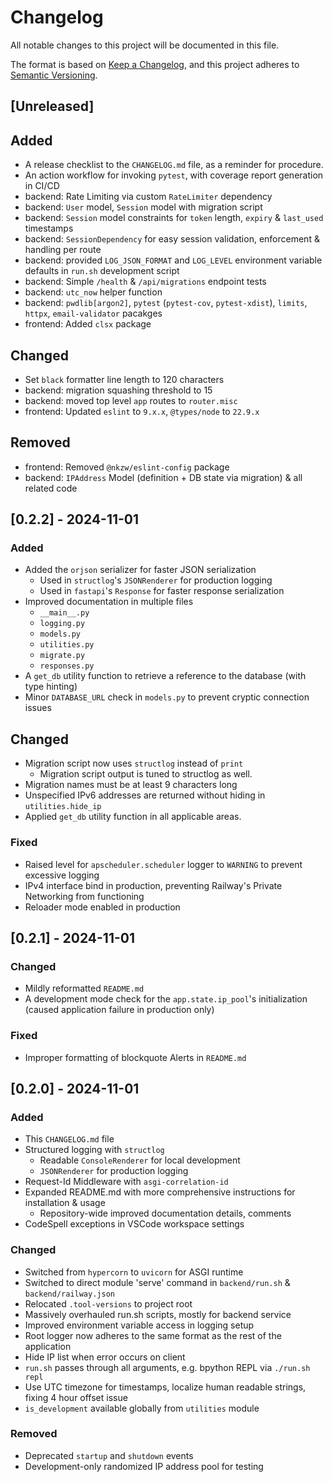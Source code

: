 # Changelog

All notable changes to this project will be documented in this file.

The format is based on [Keep a Changelog](https://keepachangelog.com/en/1.1.0/),
and this project adheres to [Semantic Versioning](https://semver.org/spec/v2.0.0.html).

## [Unreleased]

## Added

- A release checklist to the `CHANGELOG.md` file, as a reminder for procedure.
- An action workflow for invoking `pytest`, with coverage report generation in CI/CD
- backend: Rate Limiting via custom `RateLimiter` dependency
- backend: `User` model, `Session` model with migration script
- backend: `Session` model constraints for `token` length, `expiry` & `last_used` timestamps
- backend: `SessionDependency` for easy session validation, enforcement & handling per route
- backend: provided `LOG_JSON_FORMAT` and `LOG_LEVEL` environment variable defaults in `run.sh` development script
- backend: Simple `/health` & `/api/migrations` endpoint tests
- backend: `utc_now` helper function
- backend: `pwdlib[argon2]`, `pytest` (`pytest-cov`, `pytest-xdist`), `limits`, `httpx`, `email-validator` pacakges
- frontend: Added `clsx` package

## Changed

- Set `black` formatter line length to 120 characters
- backend: migration squashing threshold to 15
- backend: moved top level `app` routes to `router.misc`
- frontend: Updated `eslint` to `9.x.x`, `@types/node` to `22.9.x`

## Removed

- frontend: Removed `@nkzw/eslint-config` package
- backend: `IPAddress` Model (definition + DB state via migration) & all related code

## [0.2.2] - 2024-11-01

### Added

- Added the `orjson` serializer for faster JSON serialization
  - Used in `structlog`'s `JSONRenderer` for production logging
  - Used in `fastapi`'s `Response` for faster response serialization
- Improved documentation in multiple files
  - `__main__.py`
  - `logging.py`
  - `models.py`
  - `utilities.py`
  - `migrate.py`
  - `responses.py`
- A `get_db` utility function to retrieve a reference to the database (with type hinting)
- Minor `DATABASE_URL` check in `models.py` to prevent cryptic connection issues

## Changed

- Migration script now uses `structlog` instead of `print`
  - Migration script output is tuned to structlog as well.
- Migration names must be at least 9 characters long
- Unspecified IPv6 addresses are returned without hiding in `utilities.hide_ip`
- Applied `get_db` utility function in all applicable areas.

### Fixed

- Raised level for `apscheduler.scheduler` logger to `WARNING` to prevent excessive logging
- IPv4 interface bind in production, preventing Railway's Private Networking from functioning
- Reloader mode enabled in production

## [0.2.1] - 2024-11-01

### Changed

- Mildly reformatted `README.md`
- A development mode check for the `app.state.ip_pool`'s initialization (caused application failure in production only)

### Fixed

- Improper formatting of blockquote Alerts in `README.md`

## [0.2.0] - 2024-11-01

### Added

- This `CHANGELOG.md` file
- Structured logging with `structlog`
  - Readable `ConsoleRenderer` for local development
  - `JSONRenderer` for production logging
- Request-Id Middleware with `asgi-correlation-id`
- Expanded README.md with more comprehensive instructions for installation & usage
  - Repository-wide improved documentation details, comments
- CodeSpell exceptions in VSCode workspace settings

### Changed

- Switched from `hypercorn` to `uvicorn` for ASGI runtime
- Switched to direct module 'serve' command in `backend/run.sh` & `backend/railway.json`
- Relocated `.tool-versions` to project root
- Massively overhauled run.sh scripts, mostly for backend service
- Improved environment variable access in logging setup
- Root logger now adheres to the same format as the rest of the application
- Hide IP list when error occurs on client
- `run.sh` passes through all arguments, e.g. bpython REPL via `./run.sh repl`
- Use UTC timezone for timestamps, localize human readable strings, fixing 4 hour offset issue
- `is_development` available globally from `utilities` module

### Removed

- Deprecated `startup` and `shutdown` events
- Development-only randomized IP address pool for testing
